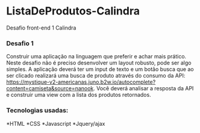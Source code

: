 # ListaDeProdutos-Calindra
Desafio front-end 1 Calindra

### Desafio 1
Construir uma aplicação na linguagem que preferir e achar mais prático. Neste desafio não
é preciso desenvolver um layout robusto, pode ser algo simples. A aplicação deverá ter um input de
texto e um botão busca que ao ser clicado realizará uma busca de produto através do consumo da
API: https://mystique-v2-americanas.juno.b2w.io/autocomplete?content=camiseta&source=nanook.
Você deverá analisar a resposta da API e construir uma view com a lista dos produtos retornados.

### Tecnologias usadas:

*HTML
*CSS
*Javascript
*Jquery/ajax
